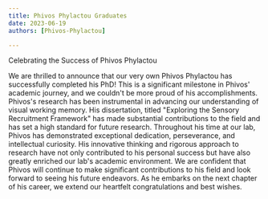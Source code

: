 ```yaml
---
title: Phivos Phylactou Graduates
date: 2023-06-19
authors: [Phivos-Phylactou]

---
```


Celebrating the Success of Phivos Phylactou
<!--more-->
We are thrilled to announce that our very own Phivos Phylactou has successfully completed his PhD! This is a significant milestone in Phivos' academic journey, and we couldn't be more proud of his accomplishments. Phivos's research has been instrumental in advancing our understanding of visual working memory. His dissertation, titled "Exploring the Sensory Recruitment Framework" has made substantial contributions to the field and has set a high standard for future research. Throughout his time at our lab, Phivos has demonstrated exceptional dedication, perseverance, and intellectual curiosity. His innovative thinking and rigorous approach to research have not only contributed to his personal success but have also greatly enriched our lab's academic environment. We are confident that Phivos will continue to make significant contributions to his field and look forward to seeing his future endeavors. As he embarks on the next chapter of his career, we extend our heartfelt congratulations and best wishes.